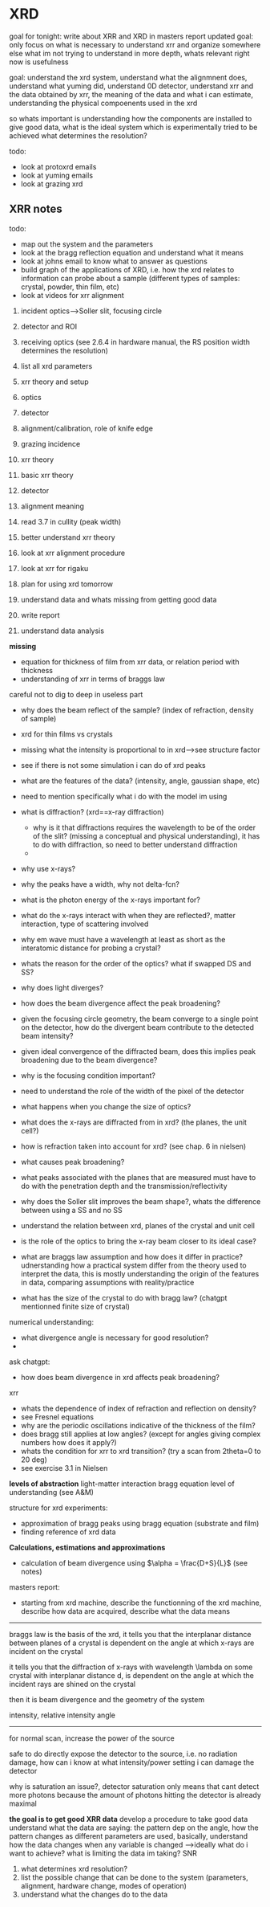 # XRD

goal for tonight: write about XRR and XRD in masters report
updated goal: only focus on what is necessary to understand xrr and organize somewhere else what im not trying to understand in more depth, whats relevant right now is usefulness

goal: understand the xrd system, understand what the alignmnent does, understand what yuming did, understand 0D detector, understand xrr and the data obtained by xrr, the meaning of the data and what i can estimate, understanding the physical compoenents used in the xrd

so whats important is understanding how the components are installed to give good data, what is the ideal system which is experimentally tried to be achieved
what determines the resolution?

todo:
- look at protoxrd emails
- look at yuming emails
- look at grazing xrd

## XRR notes
todo:
- map out the system and the parameters
- look at the bragg reflection equation and understand what it means 
- look at johns email to know what to answer as questions
- build graph of the applications of XRD, i.e. how the xrd relates to information can probe about a sample (different types of samples: crystal, powder, thin film, etc)
- look at videos for xrr alignment
1. incident optics-->Soller slit, focusing circle
2. detector and ROI
3. receiving optics (see 2.6.4 in hardware manual, the RS position width determines the resolution)
4. list all xrd parameters
5. xrr theory and setup

1. optics
2. detector
3. alignment/calibration, role of knife edge
4. grazing incidence
5. xrr theory

1. basic xrr theory
2. detector
3. alignment meaning

1. read 3.7 in cullity (peak width)
2. better understand xrr theory
3. look at xrr alignment procedure
4. look at xrr for rigaku

1. plan for using xrd tomorrow
2. understand data and whats missing from getting good data
3. write report
4. understand data analysis

**missing**
- equation for thickness of film from xrr data, or relation period with thickness
- understanding of xrr in terms of braggs law

careful not to dig to deep in useless part

* why does the beam reflect of the sample? (index of refraction, density of sample)
* xrd for thin films vs crystals
* missing what the intensity is proportional to in xrd-->see structure factor
* see if there is not some simulation i can do of xrd peaks
* what are the features of the data? (intensity, angle, gaussian shape, etc)
* need to mention specifically what i do with the model im using
* what is diffraction? (xrd==x-ray diffraction) 
	* why is it that diffractions requires the wavelength to be of the order of the slit? (missing a conceptual and physical understanding), it has to do with diffraction, so need to better understand diffraction
	* 
* why use x-rays? 
* why the peaks have a width, why not delta-fcn?
* what is the photon energy of the x-rays important for?
* what do the x-rays interact with when they are reflected?, matter interaction, type of scattering involved
* why em wave must have a wavelength at least as short as the interatomic distance for probing a crystal?
* whats the reason for the order of the optics? what if swapped DS and SS?

* why does light diverges?
* how does the beam divergence affect the peak broadening?
* given the focusing circle geometry, the beam converge to a single point on the detector, how do the divergent beam contribute to the detected beam intensity?
* given ideal convergence of the diffracted beam, does this implies peak broadening due to the beam divergence?
* why is the focusing condition important?
* need to understand the role of the width of the pixel of the detector
* what happens when you change the size of optics?
* what does the x-rays are diffracted from in xrd? (the planes, the unit cell?)
* how is refraction taken into account for xrd? (see chap. 6 in nielsen)

* what causes peak broadening?
* what peaks associated with the planes that are measured must have to do with the penetration depth and the transmission/reflectivity
* why does the Soller slit improves the beam shape?, whats the difference between using a SS and no SS

* understand the relation between xrd, planes of the crystal and unit cell

* is the role of the optics to bring the x-ray beam closer to its ideal case?

* what are braggs law assumption and how does it differ in practice? udnerstanding how a practical system differ from the theory used to interpret the data, this is mostly understanding the origin of the features in data, comparing assumptions with reality/practice 
* what has the size of the crystal to do with bragg law? (chatgpt mentionned finite size of crystal)

numerical understanding:
* what divergence angle is necessary for good resolution?
* 

ask chatgpt:
- how does beam divergence in xrd affects peak broadening?


xrr
* whats the dependence of index of refraction and reflection on density?
* see Fresnel equations
* why are the periodic oscillations indicative of the thickness of the film?
* does bragg still applies at low angles? (except for angles giving complex numbers how does it apply?)
* whats the condition for xrr to xrd transition? (try a scan from 2theta=0 to 20 deg)
* see exercise 3.1 in Nielsen

**levels of abstraction**
light-matter interaction
bragg equation level of understanding (see A&M)

structure for xrd experiments:
- approximation of bragg peaks using bragg equation (substrate and film)
- finding reference of xrd data

**Calculations, estimations and approximations**
- calculation of beam divergence using $\alpha = \frac{D+S}{L}$ (see notes)

masters report:
- starting from xrd machine, describe the functionning of the xrd machine, describe how data are acquired, describe what the data means

---
braggs law is the basis of the xrd, it tells you that the interplanar distance between planes of a crystal is dependent on the angle at which x-rays are incident on the crystal 

it tells you that the diffraction of x-rays with wavelength \lambda on some crystal with interplanar distance d, is dependent on the angle at which the incident rays are shined on the crystal

then it is beam divergence and the geometry of the system

intensity, relative intensity
angle

---
for normal scan, increase the power of the source

safe to do directly expose the detector to the source, i.e. no radiation damage, how can i know at what intensity/power setting i can damage the detector

why is saturation an issue?, detector saturation only means that cant detect more photons because the amount of photons hitting the detector is already maximal

**the goal is to get good XRR data**
develop a procedure to take good data
understand what the data are saying: the pattern dep on the angle, how the pattern changes as different parameters are used, 
basically, understand how the data changes when any variable is changed
-->ideally what do i want to achieve? 
what is limiting the data im taking?
SNR

1. what determines xrd resolution?
2. list the possible change that can be done to the system (parameters, alignment, hardware change, modes of operation)
3. understand what the changes do to the data

